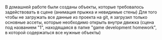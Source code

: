 В домашней работе были созданы объекты, которые требовалось задействовать в сцене (анимация прыжка и невидимые стены)
Для того чтобы не загружать все данные из проекта на git, я загрузил только основные ассеты, которые необходимо открыть внутри движка (сцена под названием "1", находящаяся в папке "game development homework", в которой содержаться все нужные объекты)
